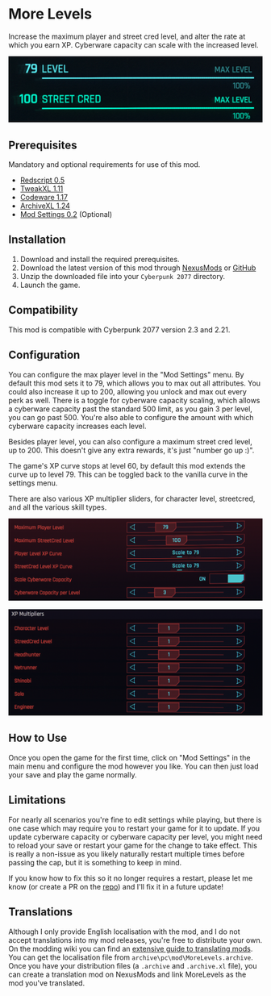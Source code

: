 # More Levels

Increase the maximum player and street cred level, and alter the rate at which you earn XP. Cyberware capacity can scale with the increased level.

![Player level 79.](./docs/images/increased_level.png)

## Prerequisites

Mandatory and optional requirements for use of this mod.

- [Redscript 0.5](https://www.nexusmods.com/cyberpunk2077/mods/1511)
- [TweakXL 1.11](https://www.nexusmods.com/cyberpunk2077/mods/4197)
- [Codeware 1.17](https://www.nexusmods.com/cyberpunk2077/mods/7780)
- [ArchiveXL 1.24](https://www.nexusmods.com/cyberpunk2077/mods/4198)
- [Mod Settings 0.2](https://www.nexusmods.com/cyberpunk2077/mods/4885) (Optional)

## Installation

1. Download and install the required prerequisites.
2. Download the latest version of this mod through [NexusMods](https://www.nexusmods.com/cyberpunk2077/mods/22768?tab=files) or [GitHub](https://github.com/Dunc4nNT/cyberpunk-2077-modding/releases)
3. Unzip the downloaded file into your `Cyberpunk 2077` directory.
4. Launch the game.

## Compatibility

This mod is compatible with Cyberpunk 2077 version 2.3 and 2.21.

## Configuration

You can configure the max player level in the "Mod Settings" menu. By default this mod sets it to 79, which allows you to max out all attributes. You could also increase it up to 200, allowing you unlock and max out every perk as well. There is a toggle for cyberware capacity scaling, which allows a cyberware capacity past the standard 500 limit, as you gain 3 per level, you can go past 500. You're also able to configure the amount with which cyberware capacity increases each level.

Besides player level, you can also configure a maximum street cred level, up to 200. This doesn't give any extra rewards, it's just "number go up :)".

The game's XP curve stops at level 60, by default this mod extends the curve up to level 79. This can be toggled back to the vanilla curve in the settings menu.

There are also various XP multiplier sliders, for character level, streetcred, and all the various skill types.

![Settings page (1/2)](./docs/images/settings_0.png)

![Settings page (2/2)](./docs/images/settings_1.png)

## How to Use

Once you open the game for the first time, click on "Mod Settings" in the main menu and configure the mod however you like. You can then just load your save and play the game normally.

## Limitations

For nearly all scenarios you're fine to edit settings while playing, but there is one case which may require you to restart your game for it to update. If you update cyberware capacity or cyberware capacity per level, you might need to reload your save or restart your game for the change to take effect. This is really a non-issue as you likely naturally restart multiple times before passing the cap, but it is something to keep in mind.

If you know how to fix this so it no longer requires a restart, please let me know (or create a PR on the [repo](https://github.com/Dunc4nNT/cyberpunk-2077-modding)) and I'll fix it in a future update!

## Translations

Although I only provide English localisation with the mod, and I do not accept translations into my mod releases, you're free to distribute your own. On the modding wiki you can find an [extensive guide to translating mods](https://wiki.redmodding.org/cyberpunk-2077-modding/modding-guides/everything-else/how-to-translate-a-mod). You can get the localisation file from `archive\pc\mod\MoreLevels.archive`. Once you have your distribution files (a `.archive` and `.archive.xl` file), you can create a translation mod on NexusMods and link MoreLevels as the mod you've translated.
